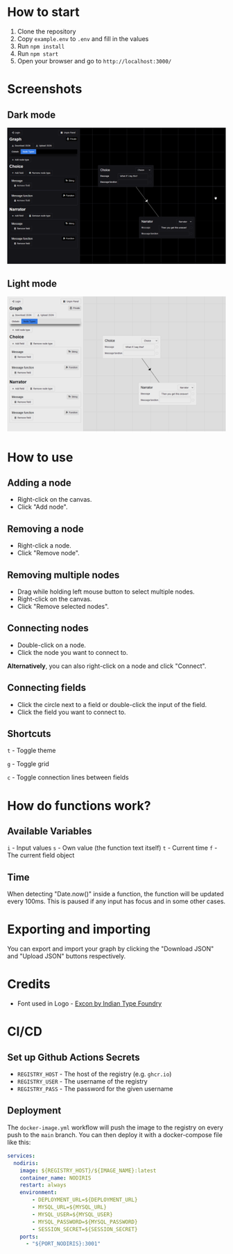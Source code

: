 # How to start

1. Clone the repository
2. Copy `example.env` to `.env` and fill in the values
3. Run `npm install`
4. Run `npm start`
5. Open your browser and go to `http://localhost:3000/`

# Screenshots

## Dark mode
![Screenshot of the default graph](images/screenshot1.png)

## Light mode
![Screenshot of the default graph](images/screenshot2.png)

# How to use

## Adding a node

- Right-click on the canvas.
- Click "Add node".

## Removing a node

- Right-click a node.
- Click "Remove node".

## Removing multiple nodes

- Drag while holding left mouse button to select multiple nodes.
- Right-click on the canvas.
- Click "Remove selected nodes".

## Connecting nodes

- Double-click on a node.
- Click the node you want to connect to.

**Alternatively**, you can also right-click on a node and click "Connect".

## Connecting fields

- Click the circle next to a field or double-click the input of the field.
- Click the field you want to connect to.

## Shortcuts

`t` - Toggle theme

`g` - Toggle grid

`c` - Toggle connection lines between fields

# How do functions work?

## Available Variables

`i` - Input values
`s` - Own value (the function text itself)
`t` - Current time
`f` - The current field object

## Time

When detecting "Date.now()" inside a function, the function will be updated every 100ms.
This is paused if any input has focus and in some other cases.

# Exporting and importing

You can export and import your graph by clicking the "Download JSON" and "Upload JSON" buttons respectively.

# Credits

- Font used in Logo - [Excon by Indian Type Foundry](https://www.fontshare.com/fonts/excon)

# CI/CD

## Set up Github Actions Secrets

- `REGISTRY_HOST` - The host of the registry (e.g. `ghcr.io`)
- `REGISTRY_USER` - The username of the registry
- `REGISTRY_PASS` - The password for the given username

## Deployment

The `docker-image.yml` workflow will push the image to the registry on every push to the `main` branch.
You can then deploy it with a docker-compose file like this:

```yaml
services:
  nodiris:
    image: ${REGISTRY_HOST}/${IMAGE_NAME}:latest
    container_name: NODIRIS
    restart: always
    environment:
        - DEPLOYMENT_URL=${DEPLOYMENT_URL}
        - MYSQL_URL=${MYSQL_URL}
        - MYSQL_USER=${MYSQL_USER}
        - MYSQL_PASSWORD=${MYSQL_PASSWORD}
        - SESSION_SECRET=${SESSION_SECRET}
    ports:
      - "${PORT_NODIRIS}:3001"
```